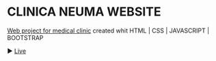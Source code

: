 # CLINICA NEUMA WEBSITE
[Web project for medical clinic](https://clinicaneuma.com/ "The Odin Project") created whit HTML | CSS | JAVASCRIPT | BOOTSTRAP

:arrow_forward: [Live](https://criztianrendon.github.io/web-neuma/ "Live")